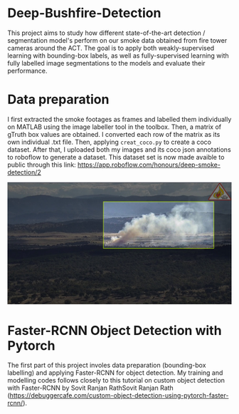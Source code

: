 # Deep-Bushfire-Detection
This project aims to study how different state-of-the-art detection / segmentation model's perform on our smoke data obtained from fire tower cameras around the ACT. The goal is to apply both weakly-supervised learning with bounding-box labels, as well as fully-supervised learning with fully labelled image segmentations to the models and evaluate their performance. 

# Data preparation
I first extracted the smoke footages as frames and labelled them individually on MATLAB using the image labeller tool in the toolbox. Then, a matrix of gTruth box values are obtained. I converted each row of the matrix as its own individual .txt file. Then, applying `creat_coco.py` to create a coco dataset. After that, I uploaded both my images and its coco json annotations to roboflow to generate a dataset. This dataset set is now made avaible to public through this link: https://app.roboflow.com/honours/deep-smoke-detection/2 

![Alt text](example2.png)

# Faster-RCNN Object Detection with Pytorch
The first part of this project involes data preparation (bounding-box labelling) and applying Faster-RCNN for object detection. My training and modelling codes follows closely to this tutorial on custom object detection with Faster-RCNN by Sovit Ranjan RathSovit Ranjan Rath (https://debuggercafe.com/custom-object-detection-using-pytorch-faster-rcnn/).
